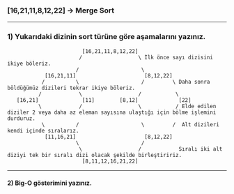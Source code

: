 ### [16,21,11,8,12,22] -> Merge Sort
***
### 1) Yukarıdaki dizinin sort türüne göre aşamalarını yazınız.
                         
                            [16,21,11,8,12,22]
                           /                  \ İlk önce sayı dizisini ikiye böleriz.   
                          /                    \              
                [16,21,11]                      [8,12,22]
               /          \                    /         \ Daha sonra böldüğümüz dizileri tekrar ikiye böleriz.
              /            \                  /           \
       [16,21]              [11]        [8,12]             [22]
              \            /                  \           / Elde edilen diziler 2 veya daha az eleman sayısına ulaştığı için bölme işlemini durduruz.
               \          /                    \         /  Alt dizileri kendi içinde sıralarız. 
                [11,16,21]                      [8,12,22]                       
                          \                    /
                           \                  /            Sıralı iki alt diziyi tek bir sıralı dizi olacak şekilde birleştiririz.
                            [8,11,12,16,21,22]
***
#### 2) Big-O gösterimini yazınız.
